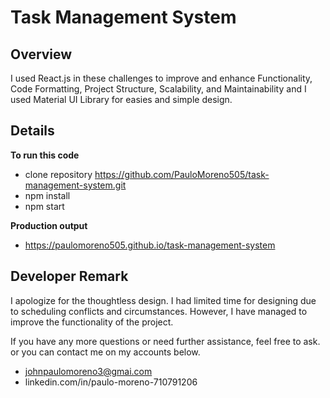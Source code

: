 # Task Management System

## Overview

I used React.js in these challenges to improve and enhance Functionality, Code Formatting, Project Structure, Scalability, and Maintainability and I used Material UI Library for easies and simple design.  

## Details

**To run this code**
- clone repository https://github.com/PauloMoreno505/task-management-system.git
- npm install
- npm start

**Production output**
- https://paulomoreno505.github.io/task-management-system

## Developer Remark
I apologize for the thoughtless design. I had limited time for designing due to scheduling conflicts and circumstances. However, I have managed to improve the functionality of the project.

If you have any more questions or need further assistance, feel free to ask. or you can contact me on my accounts below.
- johnpaulomoreno3@gmai.com
- linkedin.com/in/paulo-moreno-710791206
